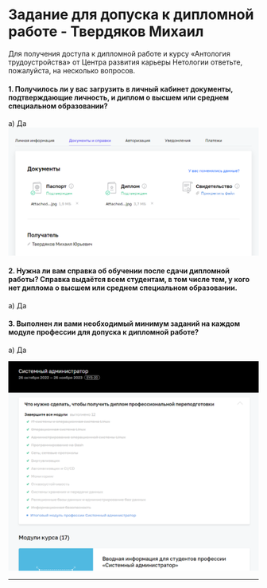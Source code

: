 # Задание для допуска к дипломной работе - Твердяков Михаил

Для получения доступа к дипломной работе и курсу «Антология трудоустройства» от Центра развития карьеры Нетологии ответьте, пожалуйста, на несколько вопросов.

#### 1. Получилось ли у вас загрузить в личный кабинет документы, подтверждающие личность, и диплом о высшем или среднем специальном образовании?

а) Да
![png](https://github.com/tverdyakov/Admission/blob/main/screenshots/Задание%201.png)

#### 2. Нужна ли вам справка об обучении после сдачи дипломной работы? Справка выдаётся всем студентам, в том числе тем, у кого нет диплома о высшем или среднем специальном образовании.
а) Да

#### 3. Выполнен ли вами необходимый минимум заданий на каждом модуле профессии для допуска к дипломной работе?
а) Да

![png](https://github.com/tverdyakov/Admission/blob/main/screenshots/Задание%203.png)

---
